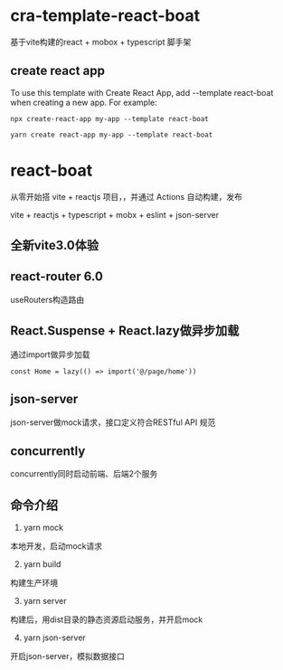 ﻿# cra-template-react-boat

基于vite构建的react + mobox + typescript 脚手架


## create react app

To use this template with Create React App, add --template react-boat when creating a new app.
For example:

    npx create-react-app my-app --template react-boat

    yarn create react-app my-app --template react-boat

# react-boat

从零开始搭 vite + reactjs 项目，，并通过 Actions 自动构建，发布

vite + reactjs + typescript + mobx + eslint + json-server


## 全新vite3.0体验

## react-router 6.0

useRouters构造路由

## React.Suspense + React.lazy做异步加载

通过import做异步加载

`const Home = lazy(() => import('@/page/home'))`

## json-server

json-server做mock请求，接口定义符合RESTful API 规范

## concurrently

concurrently同时启动前端、后端2个服务

## 命令介绍

1. yarn mock

本地开发，启动mock请求

2. yarn build

构建生产环境

3. yarn server

构建后，用dist目录的静态资源启动服务，并开启mock

4. yarn json-server

开启json-server，模拟数据接口